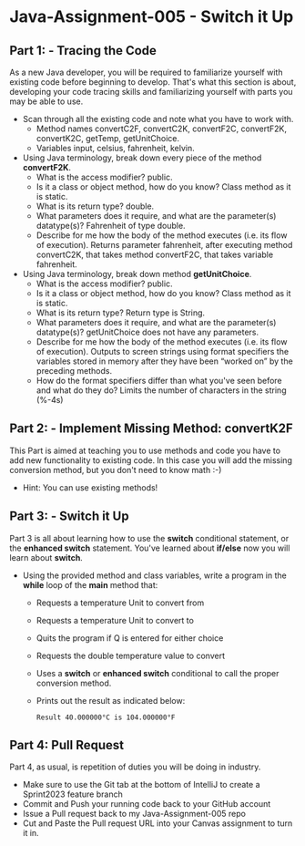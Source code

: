 # Java-Assignment-005 - Switch it Up

## Part 1: - Tracing the Code
As a new Java developer, you will be required to familiarize yourself with existing code before beginning to develop. That's what this section is about, developing your code tracing skills and familiarizing yourself with parts you may be able to use.
* Scan through all the existing code and note what you have to work with.
    * Method names
      convertC2F, convertC2K, convertF2C, convertF2K, convertK2C, getTemp, getUnitChoice.
    * Variables
      input, celsius, fahrenheit, kelvin.
* Using Java terminology, break down every piece of the method **convertF2K**.
    * What is the access modifier?
      public.
    * Is it a class or object method, how do you know?
      Class method as it is static.
    * What is its return type?
      double.
    * What parameters does it require, and what are the parameter(s) datatype(s)?
      Fahrenheit of type double.
    * Describe for me how the body of the method executes (i.e. its flow of execution).
      Returns parameter fahrenheit, after executing method convertC2K, 
      that takes method convertF2C, that takes variable fahrenheit.
* Using Java terminology, break down method **getUnitChoice**.
    * What is the access modifier?
      public.
    * Is it a class or object method, how do you know?
      Class method as it is static.
    * What is its return type?
      Return type is String.
    * What parameters does it require, and what are the parameter(s) datatype(s)?
      getUnitChoice does not have any parameters.
    * Describe for me how the body of the method executes (i.e. its flow of execution).
      Outputs to screen strings using format specifiers the variables stored in memory 
      after they have been “worked on” by the preceding methods.
    * How do the format specifiers differ than what you've seen before and what do they do?
      Limits the number of characters in the string (%-4s)
## Part 2: - Implement Missing Method: convertK2F
This Part is aimed at teaching you to use methods and code you have to add new functionality to existing code. In this case you will add the missing conversion method, but you don't need to know math :-)
* Hint: You can use existing methods!

## Part 3: - Switch it Up
Part 3 is all about learning how to use the **switch** conditional statement, or the **enhanced switch** statement. You've learned about **if/else** now you will learn about **switch**.
* Using the provided method and class variables, write a program in the **while** loop of the **main** method that:
    * Requests a temperature Unit to convert from
    * Requests a temperature Unit to convert to
    * Quits the program if Q is entered for either choice
    * Requests the double temperature value to convert
    * Uses a **switch** or **enhanced switch** conditional to call the proper conversion method.
    * Prints out the result as indicated below:

          Result 40.000000°C is 104.000000°F

## Part 4: Pull Request
Part 4, as usual, is repetition of duties you will be doing in industry.
* Make sure to use the Git tab at the bottom of IntelliJ to create a Sprint2023 feature branch
* Commit and Push your running code back to your GitHub account
* Issue a Pull request back to my Java-Assignment-005 repo
* Cut and Paste the Pull request URL into your Canvas assignment to turn it in.
